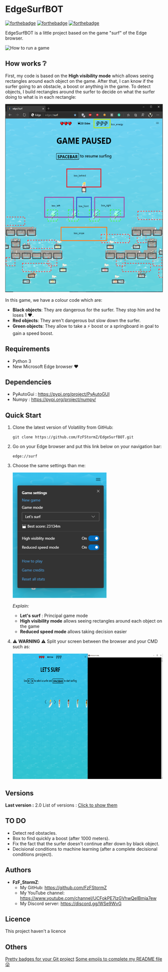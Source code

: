 # EdgeSurfBOT

[![forthebadge](http://forthebadge.com/images/badges/built-with-love.svg)](http://forthebadge.com) [![forthebadge](https://forthebadge.com/images/badges/made-with-python.svg)](https://forthebadge.com) [![forthebadge](https://forthebadge.com/images/badges/uses-git.svg)](https://forthebadge.com)

EdgeSurfBOT is a little project based on the game "surf" of the Edge browser.

<img src=imgs/Demonstration.gif width="700px" height="400px" alt="How to run a game"/>

## How works ❔

First, my code is based on the **High visibility mode** which allows seeing rectangles around each object on the game.
After that, I can know if the surfer going to an obstacle, a boost or anything in the game.
To detect objects, I build rectangles around the surfer to decide on what the surfer doing to what is in each rectangle:

<img src=imgs/ExplanationREADME.PNG width="550px" height="600px" alt="My rectangles"/>

In this game, we have a colour code which are:
* **Black objects**: They are dangerous for the surfer. They stop him and he loses 1 ❤️.
* **Red objects**: They aren't dangerous but slow down the surfer.
* **Green objects**: They allow to take a ⚡ boost or a springboard in goal to gain a speed boost.


## Requirements

- Python 3
- New Microsoft Edge browser ❤️

## Dependencies

- PyAutoGui : <https://pypi.org/project/PyAutoGUI>
- Numpy : <https://pypi.org/project/numpy/>

## Quick Start

1. Clone the latest version of Volatility from GitHub:

    ```shell
    git clone https://github.com/FzFStormZ/EdgeSurfBOT.git
    ```

2. Go on your Edge browser and put this link below on your navigation bar:

    ```shell
    edge://surf
    ```

3. Choose the same settings than me:

    <img src=imgs/Parameters.PNG width="300px" height="400px" alt="How to run a game"/>

    _Explain:_
    + **Let's surf** : Principal game mode
    + **High visibility mode** allows seeing rectangles around each object on the game
    + **Reduced speed mode** allows taking decision easier

4. ⚠️ __WARNING__ ⚠️ Split your screen between the browser and your CMD such as:

    <img src=imgs/ExampleStartProject.PNG width="700px" height="400px" alt="How to run a game"/>

## Versions

**Last version :** 2.0
List of versions : [Click to show them](https://github.com/FzFStormZ/EdgeSurfBOT/tags)

## TO DO

* Detect red obstacles.
* Box to find quickly a boost (after 1000 meters).
* Fix the fact that the surfer doesn't continue after down by black object.
* Decisional conditions to machine learning (after a complete decisional conditions project).

## Authors

* **FzF_StormZ**:
  + My GitHub: <https://github.com/FzFStormZ>
  + My YouTube channel: <https://www.youtube.com/channel/UCFokPE7IzGVhwQeIBmja7ew>
  + My Discord server: <https://discord.gg/WSe9WvG>

## Licence

This project haven't a licence

## Others

[Pretty badges for your Git project](https://forthebadge.com/)
[Some emojis to complete my README file 😜](https://gist.github.com/rxaviers/7360908)
